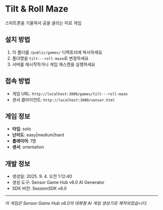 # Tilt & Roll Maze

스마트폰을 기울여서 공을 굴리는 미로 게임

## 설치 방법

1. 이 폴더를 `/public/games/` 디렉토리에 복사하세요
2. 폴더명을 `tilt---roll-maze`로 변경하세요
3. 서버를 재시작하거나 게임 재스캔을 실행하세요

## 접속 방법

- 게임 URL: `http://localhost:3000/games/tilt---roll-maze`
- 센서 클라이언트: `http://localhost:3000/sensor.html`

## 게임 정보

- **타입**: solo
- **난이도**: easy|medium|hard
- **플레이어**: 1명
- **센서**: orientation

## 개발 정보

- 생성일: 2025. 9. 4. 오전 1:12:40
- 생성 도구: Sensor Game Hub v6.0 AI Generator
- SDK 버전: SessionSDK v6.0

---

*이 게임은 Sensor Game Hub v6.0의 대화형 AI 게임 생성기로 제작되었습니다.*
